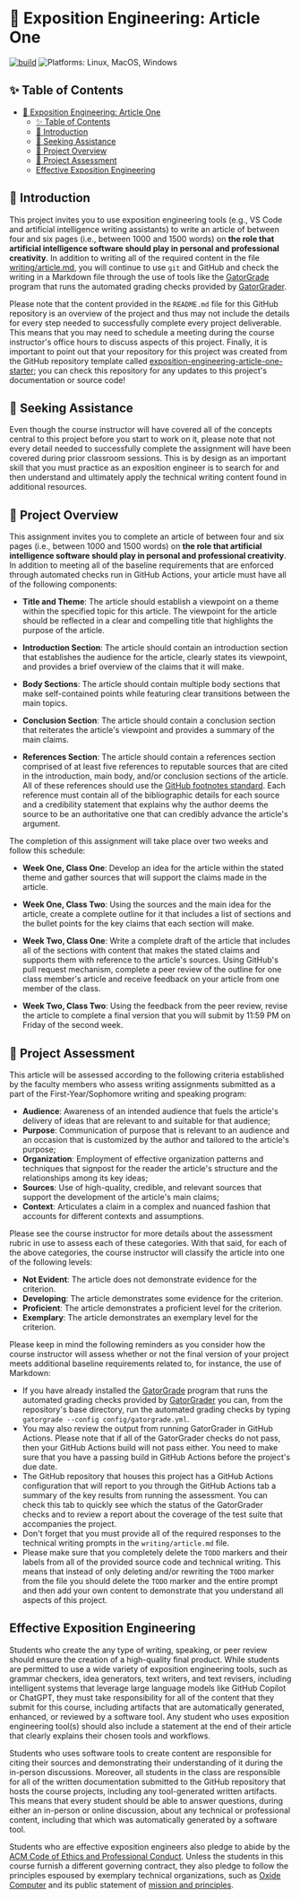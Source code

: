 # 🎤 Exposition Engineering: Article One

[![build](../../actions/workflows/build.yml/badge.svg)](../../actions/)
![Platforms: Linux, MacOS, Windows](https://img.shields.io/badge/Platform-Linux%20%7C%20MacOS%20%7C%20Windows-blue.svg)

## ✨ Table of Contents

<!---toc start-->

* [🎤 Exposition Engineering: Article One](#-exposition-engineering-article-one)
  * [✨ Table of Contents](#-table-of-contents)
  * [🏁 Introduction](#-introduction)
  * [🤝 Seeking Assistance](#-seeking-assistance)
  * [🛫 Project Overview](#-project-overview)
  * [🐊 Project Assessment](#-project-assessment)
  * [Effective Exposition Engineering](#effective-exposition-engineering)

<!---toc end-->

## 🏁 Introduction

This project invites you to use exposition engineering tools (e.g., VS Code and
artificial intelligence writing assistants) to write an article of between four
and six pages (i.e., between 1000 and 1500 words) on **the role that artificial
intelligence software should play in personal and professional creativity**. In
addition to writing all of the required content in the file
[writing/article.md](writing/article.md), you will continue to use `git` and
GitHub and check the writing in a Markdown file through the use of tools like
the [GatorGrade](https://github.com/GatorEducator/gatorgrade) program that runs
the automated grading checks provided by
[GatorGrader](https://github.com/GatorEducator/gatorgrader).

Please note that the content provided in the `README.md` file for this GitHub
repository is an overview of the project and thus may not include the details
for every step needed to successfully complete every project deliverable. This
means that you may need to schedule a meeting during the course instructor's
office hours to discuss aspects of this project. Finally, it is important to
point out that your repository for this project was created from the GitHub
repository template called
[exposition-engineering-article-one-starter](https://github.com/ExpositionEngineering/exposition-engineering-article-one-starter);
you can check this repository for any updates to this project's documentation or
source code!

## 🤝 Seeking Assistance

Even though the course instructor will have covered all of the concepts central
to this project before you start to work on it, please note that not every
detail needed to successfully complete the assignment will have been covered
during prior classroom sessions. This is by design as an important skill that
you must practice as an exposition engineer is to search for and then understand
and ultimately apply the technical writing content found in additional resources.

## 🛫 Project Overview

This assignment invites you to complete an article of between four and six pages
(i.e., between 1000 and 1500 words) on **the role that artificial intelligence
software should play in personal and professional creativity**. In addition to
meeting all of the baseline requirements that are enforced through automated
checks run in GitHub Actions, your article must have all of the following
components:

- **Title and Theme**: The article should establish a viewpoint on a theme
within the specified topic for this article. The viewpoint for the article
should be reflected in a clear and compelling title that highlights the purpose
of the article.

- **Introduction Section**: The article should contain an introduction section
that establishes the audience for the article, clearly states its viewpoint,
and provides a brief overview of the claims that it will make.

- **Body Sections**: The article should contain multiple body sections that
make self-contained points while featuring clear transitions between the main
topics.

- **Conclusion Section**: The article should contain a conclusion section that
reiterates the article's viewpoint and provides a summary of the main claims.

- **References Section**: The article should contain a references section
comprised of at least five references to reputable sources that are cited in
the introduction, main body, and/or conclusion sections of the article. All of
these references should use the [GitHub footnotes
standard](https://docs.github.com/en/get-started/writing-on-github/getting-started-with-writing-and-formatting-on-github/basic-writing-and-formatting-syntax#footnotes).
Each reference must contain all of the bibliographic details for each source
and a credibility statement that explains why the author deems the source to be
an authoritative one that can credibly advance the article's argument.

The completion of this assignment will take place over two weeks and follow
this schedule:

- **Week One, Class One**: Develop an idea for the article within the stated
theme and gather sources that will support the claims made in the article.

- **Week One, Class Two**: Using the sources and the main idea for the article,
create a complete outline for it that includes a list of sections and the
bullet points for the key claims that each section will make.

- **Week Two, Class One**: Write a complete draft of the article that includes
all of the sections with content that makes the stated claims and supports them
with reference to the article's sources. Using GitHub's pull request mechanism,
complete a peer review of the outline for one class member's article and
receive feedback on your article from one member of the class.

- **Week Two, Class Two**: Using the feedback from the peer review, revise the
article to complete a final version that you will submit by 11:59 PM on Friday
of the second week.

## 🐊 Project Assessment

This article will be assessed according to the following criteria established
by the faculty members who assess writing assignments submitted as a part of
the First-Year/Sophomore writing and speaking program:

- **Audience**: Awareness of an intended audience that fuels the article's
delivery of ideas that are relevant to and suitable for that audience;
- **Purpose**: Communication of purpose that is relevant to an audience and an
occasion that is customized by the author and tailored to the article's
purpose;
- **Organization**: Employment of effective organization patterns and
techniques that signpost for the reader the article's structure and the
relationships among its key ideas;
- **Sources**: Use of high-quality, credible, and relevant sources that support
the development of the article's main claims;
- **Context**: Articulates a claim in a complex and nuanced fashion that
accounts for different contexts and assumptions.

Please see the course instructor for more details about the assessment rubric
in use to assess each of these categories. With that said, for each of the
above categories, the course instructor will classify the article into one of
the following levels:

- **Not Evident**: The article does not demonstrate evidence for the criterion.
- **Developing**: The article demonstrates some evidence for the criterion.
- **Proficient**: The article demonstrates a proficient level for the criterion.
- **Exemplary**: The article demonstrates an exemplary level for the criterion.

Please keep in mind the following reminders as you consider how the course
instructor will assess whether or not the final version of your project meets
additional baseline requirements related to, for instance, the use of Markdown:

- If you have already installed the
[GatorGrade](https://github.com/GatorEducator/gatorgrade) program that runs the
automated grading checks provided by
[GatorGrader](https://github.com/GatorEducator/gatorgrader) you can, from the
repository's base directory, run the automated grading checks by typing
`gatorgrade --config config/gatorgrade.yml`.
- You may also review the output from running GatorGrader in GitHub Actions.
Please note that if all of the GatorGrader checks do not pass, then your GitHub
Actions build will not pass either. You need to make sure that you have a
passing build in GitHub Actions before the project's due date.
- The GitHub repository that houses this project has a GitHub Actions
configuration that will report to you through the GitHub Actions tab a summary
of the key results from running the assessment. You can check this tab to
quickly see which the status of the GatorGrader checks and to review a report
about the coverage of the test suite that accompanies the project.
- Don't forget that you must provide all of the required responses to the
technical writing prompts in the `writing/article.md` file.
- Please make sure that you completely delete the `TODO` markers and their
labels from all of the provided source code and technical writing. This means
that instead of only deleting and/or rewriting the `TODO` marker from the file
you should delete the `TODO` marker and the entire prompt and then add your own
content to demonstrate that you understand all aspects of this project.

## Effective Exposition Engineering

Students who create the any type of writing, speaking, or peer review should
ensure the creation of a high-quality final product. While students are
permitted to use a wide variety of exposition engineering tools, such as
grammar checkers, idea generators, text writers, and text revisers, including
intelligent systems that leverage large language models like GitHub Copilot or
ChatGPT, they must take responsibility for all of the content that they submit
for this course, including artifacts that are automatically generated,
enhanced, or reviewed by a software tool. Any student who uses exposition
engineering tool(s) should also include a statement at the end of their article
that clearly explains their chosen tools and workflows.

Students who uses software tools to create content are responsible for citing
their sources and demonstrating their understanding of it during the in-person
discussions. Moreover, all students in the class are responsible for all of the
written documentation submitted to the GitHub repository that hosts the course
projects, including any tool-generated written artifacts. This means that every
student should be able to answer questions, during either an in-person or
online discussion, about any technical or professional content, including that
which was automatically generated by a software tool.

Students who are effective exposition engineers also pledge to abide by the [ACM
Code of Ethics and Professional Conduct](https://www.acm.org/code-of-ethics).
Unless the students in this course furnish a different governing contract, they
also pledge to follow the principles espoused by exemplary technical
organizations, such as [Oxide Computer](https://oxide.computer/) and its public
statement of [mission and principles](https://oxide.computer/principles).
